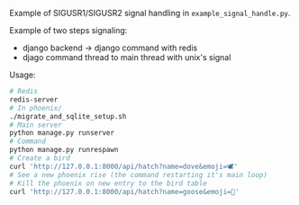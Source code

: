 Example of SIGUSR1/SIGUSR2 signal handling in `example_signal_handle.py`.

Example of two steps signaling:
* django backend -> django command with redis
* djago command thread to main thread with unix's signal

Usage:
```bash
# Redis
redis-server
# In phoenix/
./migrate_and_sqlite_setup.sh
# Main server
python manage.py runserver
# Command
python manage.py runrespawn
# Create a bird
curl 'http://127.0.0.1:8000/api/hatch?name=dove&emoji=🕊️'
# See a new phoenix rise (the command restarting it's main loop)
# Kill the phoenix on new entry to the bird table
curl 'http://127.0.0.1:8000/api/hatch?name=goose&emoji=🪿'
```
